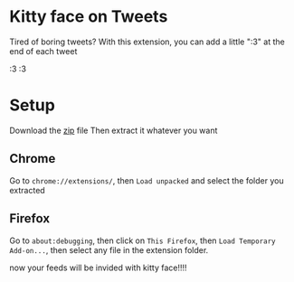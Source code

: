 # Kitty face on Tweets

Tired of boring tweets? With this extension, you can add a little ":3" at the end of each tweet

:3 :3

# Setup

Download the <a href="https://github.com/LOUDO56/kittyFaceTwitter/archive/refs/heads/master.zip">zip</a> file
Then extract it whatever you want

## Chrome

Go to `chrome://extensions/`, then `Load unpacked` and select the folder you extracted

## Firefox

Go to `about:debugging`, then click on `This Firefox`, then `Load Temporary Add-on...`, then select any file in the extension folder.

now your feeds will be invided with kitty face!!!!
